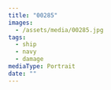 ```yaml
---
title: "00285"
images:
  - /assets/media/00285.jpg
tags:
  - ship
  - navy
  - damage
mediaType: Portrait
date: ""
---
```

